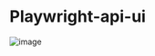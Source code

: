 # Playwright-api-ui
![image](https://github.com/RomarioNijimAlmond/Playwright-api-ui/assets/109278445/4fac8b1c-b843-4eeb-907a-fddba3511064)
